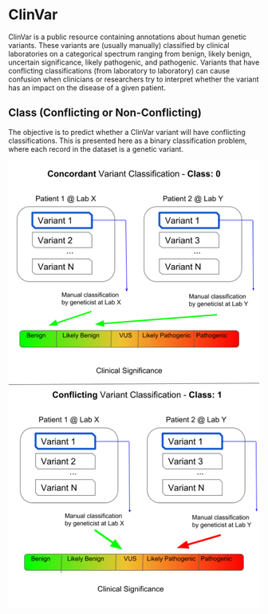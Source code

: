 # ClinVar
ClinVar is a public resource containing annotations about human genetic variants. These variants are (usually manually) classified by clinical laboratories on a categorical spectrum ranging from benign, likely benign, uncertain significance, likely pathogenic, and pathogenic. Variants that have conflicting classifications (from laboratory to laboratory) can cause confusion when clinicians or researchers try to interpret whether the variant has an impact on the disease of a given patient.
## Class (Conflicting or Non-Conflicting)
The objective is to predict whether a ClinVar variant will have conflicting classifications. This is presented here as a binary classification problem, where each record in the dataset is a genetic variant.

![variant](/docs/img/variant.png)